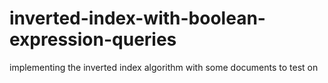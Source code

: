 # inverted-index-with-boolean-expression-queries
implementing the inverted index algorithm with some documents to test on
